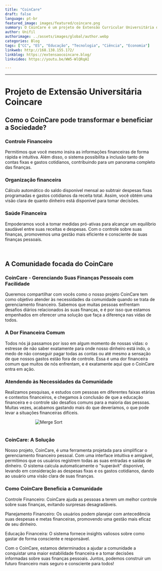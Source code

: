```yaml
---
title: "CoinCare"
draft: false
language: pt-br
featured_image: images/featured/coincare.png
summary: O CoinCare é um projeto de Extensão Curricular Universitária da UniFil. Uma ferramenta eficaz para gerenciar suas obrigações financeiras, facilitando o controle e o acompanhamento de suas despesas mensais.
author: Unifil
authorimage: ../assets/images/global/author.webp
categories: Blog
tags: ["CC", "ES", "Educação", "Tecnologia", "Ciência", "Economia"]
linkweb: http://168.138.155.172/
linkblog: https://extensaocoincare.blog/
linkvideo: https://youtu.be/WW5-WlQRqAI

---
```



---

# <b> Projeto de Extensão Universitária Coincare </b>

## <b> Como o CoinCare pode transformar e beneficiar a Sociedade? </b>

### <b> Controle Financeiro </b>

Permitimos que você mesmo insira as informações financeiras de forma rápida e intuitiva. Além disso, o sistema possibilita a inclusão tanto de contas fixas e gastos cotidianos, contribuindo para um panorama completo das finanças.

### <b> Organização financeira </b>

Cálculo automático do saldo disponível mensal ao subtrair despesas fixas programadas e gastos cotidianos da receita total. Assim, você obtém uma visão clara de quanto dinheiro está disponível para tomar decisões.

### <b> Saúde Financeira </b>

Empoderamos você a tomar medidas pró-ativas para alcançar um equilíbrio saudável entre suas receitas e despesas. Com o controle sobre suas finanças, promovemos uma gestão mais eficiente e consciente de suas finanças pessoais.

<br>

## <b> A Comunidade focada do CoinCare </b>

### <b> CoinCare - Gerenciando Suas Finanças Pessoais com Facilidade </b>

Queremos compartilhar com vocês como o nosso projeto CoinCare tem como objetivo atender às necessidades da comunidade quando se trata de gerenciamento financeiro. Sabemos que muitas pessoas enfrentam desafios diários relacionados às suas finanças, e é por isso que estamos empenhados em oferecer uma solução que faça a diferença nas vidas de todos.

### <b> A Dor Financeira Comum </b>

Todos nós já passamos por isso em algum momento de nossas vidas: o estresse de não saber exatamente para onde nosso dinheiro está indo, o medo de não conseguir pagar todas as contas ou até mesmo a sensação de que nossos gastos estão fora de controle. Essa é uma dor financeira comum que muitos de nós enfrentam, e é exatamente aqui que o CoinCare entra em ação.

### <b> Atendendo às Necessidades da Comunidade </b>

Realizamos pesquisas, e estudos com pessoas em diferentes faixas etárias e contextos financeiros, e chegamos à conclusão de que a educação financeira e o controle são desafios comuns para a maioria das pessoas. Muitas vezes, acabamos gastando mais do que deveríamos, o que pode levar a situações financeiras difíceis.

<img src="https://assets.zyrosite.com/cdn-cgi/image/format=auto,w=820,h=655,fit=crop/m2Wr8koDQqFn5y7a/image-1-YbNyBDrWvOiZyq7a.png" alt="Merge Sort" style="margin-left: 100px">

<br>
<br>

### <b> CoinCare: A Solução </b>
Nosso projeto, CoinCare, é uma ferramenta projetada para simplificar o gerenciamento financeiro pessoal. Com uma interface intuitiva e amigável, permitimos que os usuários registrem todas as suas entradas e saídas de dinheiro. O sistema calcula automaticamente o "superávit" disponível, levando em consideração as despesas fixas e os gastos cotidianos, dando ao usuário uma visão clara de suas finanças.

### <b> Como CoinCare Beneficia a Comunidade </b>

Controle Financeiro: CoinCare ajuda as pessoas a terem um melhor controle sobre suas finanças, evitando surpresas desagradáveis.

Planejamento Financeiro: Os usuários podem planejar com antecedência suas despesas e metas financeiras, promovendo uma gestão mais eficaz de seu dinheiro.

Educação Financeira: O sistema fornece insights valiosos sobre como gastar de forma consciente e responsável.

Com o CoinCare, estamos determinados a ajudar a comunidade a conquistar uma maior estabilidade financeira e a tomar decisões informadas sobre suas finanças pessoais. Juntos, podemos construir um futuro financeiro mais seguro e consciente para todos!

